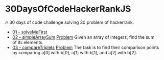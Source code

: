 # 30DaysOfCodeHackerRankJS
🔥 30 days of code challenge solving 30 problem of hackerrank.
 - [01 - solveMeFirst](https://github.com/MehdiTaher01/30DaysOfCodeHackerRankJS/blob/main/01%20-%20solveMeFirst.js)
 - [02 - simpleArraySum](https://github.com/MehdiTaher01/30DaysOfCodeHackerRankJS/blob/main/02%20-%20simpleArraySum.js) [Problem](https://www.hackerrank.com/challenges/simple-array-sum/problem) Given an array of integers, find the sum of its elements.
 - [03 - compareTriplets](https://github.com/MehdiTaher01/30DaysOfCodeHackerRankJS/blob/main/03%20-%20compareTriplets.js) [Problem](https://www.hackerrank.com/challenges/compare-the-triplets/problem) The task is to find their comparison points by comparing a[0] with b[0], a[1] with b[1], and a[2] with b[2].
